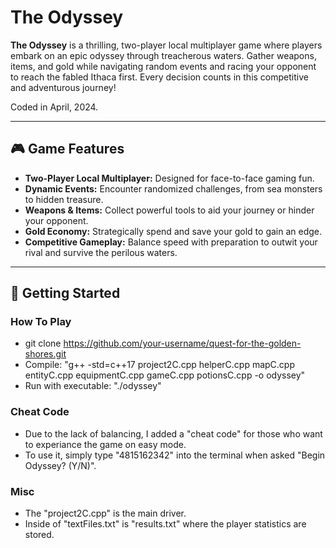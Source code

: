 # The Odyssey

**The Odyssey** is a thrilling, two-player local multiplayer game where players embark on an epic odyssey through treacherous waters. Gather weapons, items, and gold while navigating random events and racing your opponent to reach the fabled Ithaca first. Every decision counts in this competitive and adventurous journey!

Coded in April, 2024.

---

## 🎮 Game Features

- **Two-Player Local Multiplayer:** Designed for face-to-face gaming fun.
- **Dynamic Events:** Encounter randomized challenges, from sea monsters to hidden treasure.
- **Weapons & Items:** Collect powerful tools to aid your journey or hinder your opponent.
- **Gold Economy:** Strategically spend and save your gold to gain an edge.
- **Competitive Gameplay:** Balance speed with preparation to outwit your rival and survive the perilous waters.

---

## 🚀 Getting Started

### How To Play
- git clone https://github.com/your-username/quest-for-the-golden-shores.git
- Compile: "g++ -std=c++17 project2C.cpp helperC.cpp mapC.cpp entityC.cpp equipmentC.cpp gameC.cpp potionsC.cpp -o odyssey"
- Run with executable: "./odyssey"

### Cheat Code
- Due to the lack of balancing, I added a "cheat code" for those who want to experiance the game on easy mode.
- To use it, simply type "4815162342" into the terminal when asked "Begin Odyssey? (Y/N)".

### Misc
- The "project2C.cpp" is the main driver.
- Inside of "textFiles.txt" is "results.txt" where the player statistics are stored.
